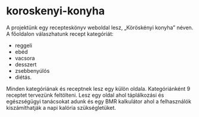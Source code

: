# koroskenyi-konyha
A projektünk egy recepteskönyv weboldal lesz, „Köröskényi konyha” néven.
A főoldalon válaszhatunk recept kategóriát:
- reggeli
- ebéd
- vacsora
- desszert
- zsebbenyúlós
- diétás.

Minden kategóriának és receptnek lesz egy külön oldala. Kategóriánként 9 receptet tervezünk feltölteni. Lesz egy oldal ahol táplálkozási és egészségügyi tanácsokat adunk és egy BMR kalkulátor ahol a felhasználók kiszámíthatják a napi kalória szükségletüket.

